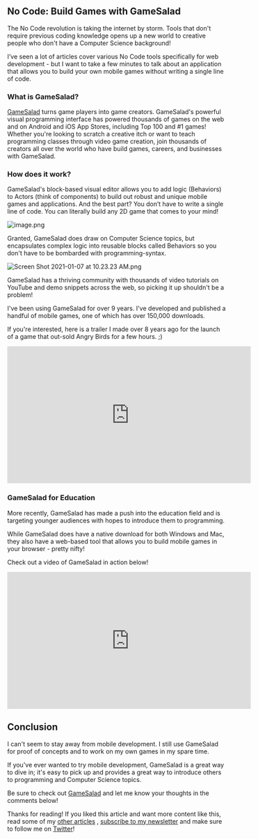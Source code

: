 ## No Code: Build Games with GameSalad

The No Code revolution is taking the internet by storm. Tools that don't require previous coding knowledge opens up a new world to creative people who don't have a Computer Science background!

I’ve seen a lot of articles cover various No Code tools specifically for web development - but I want to take a few minutes to talk about an application that allows you to build your own mobile games without writing a single line of code.

### What is GameSalad?

[GameSalad](https://gamesalad.com/)  turns game players into game creators. GameSalad's powerful visual programming interface has powered thousands of games on the web and on Android and iOS App Stores, including Top 100 and #1 games! Whether you're looking to scratch a creative itch or want to teach programming classes through video game creation, join thousands of creators all over the world who have build games, careers, and businesses with GameSalad.

### How does it work?

GameSalad's block-based visual editor allows you to add logic (Behaviors) to Actors (think of components) to build out robust and unique mobile games and applications. And the best part? You don’t have to write a single line of code. You can literally build any 2D game that comes to your mind!


![image.png](https://cdn.hashnode.com/res/hashnode/image/upload/v1609798210006/QS1Lvd0zn.png)


Granted, GameSalad does draw on Computer Science topics, but encapsulates complex logic into reusable blocks called Behaviors so you don't have to be bombarded with programming-syntax.



![Screen Shot 2021-01-07 at 10.23.23 AM.png](https://cdn.hashnode.com/res/hashnode/image/upload/v1610037066499/XU6jfhDSS.png)


GameSalad has a thriving community with thousands of video tutorials on YouTube and demo snippets across the web, so picking it up shouldn't be a problem! 

I've been using GameSalad for over 9 years. I've developed and published a handful of mobile games, one of which has over 150,000 downloads.

If you're interested, here is a trailer I made over 8 years ago for the launch of a game that out-sold Angry Birds for a few hours. ;) 

<iframe width="560" height="315" src="https://www.youtube.com/embed/SZN95mvM7tQ" frameborder="0" allow="accelerometer; autoplay; clipboard-write; encrypted-media; gyroscope; picture-in-picture" allowfullscreen></iframe>


### GameSalad for Education

More recently, GameSalad has made a push into the education field and is targeting younger audiences with hopes to introduce them to programming. 

While GameSalad does have a native download for both Windows and Mac, they also have a web-based tool that allows you to build mobile games in your browser - pretty nifty! 

Check out a video of GameSalad in action below!

<iframe width="560" height="315" src="https://www.youtube.com/embed/qDm5xD5SIQg" frameborder="0" allow="accelerometer; autoplay; clipboard-write; encrypted-media; gyroscope; picture-in-picture" allowfullscreen></iframe>



## Conclusion

I can't seem to stay away from mobile development. I still use GameSalad for proof of concepts and to work on my own games in my spare time.

If you've ever wanted to try mobile development, GameSalad is a great way to dive in; it's easy to pick up and provides a great way to introduce others to programming and Computer Science topics.

Be sure to check out  [GameSalad](https://gamesalad.com/) and let me know your thoughts in the comments below!

Thanks for reading! If you liked this article and want more content like this, read some of my [other articles](https://blog.braydoncoyer.dev/) , [subscribe to my newsletter](https://braydoncoyer.dev/newsletter/) and make sure to follow me on [Twitter](https://twitter.com/BraydonCoyer)!

